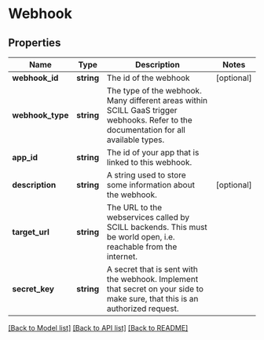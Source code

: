 # Webhook

## Properties
Name | Type | Description | Notes
------------ | ------------- | ------------- | -------------
**webhook_id** | **string** | The id of the webhook | [optional] 
**webhook_type** | **string** | The type of the webhook. Many different areas within SCILL GaaS trigger webhooks. Refer to the documentation for all available types. | 
**app_id** | **string** | The id of your app that is linked to this webhook. | 
**description** | **string** | A string used to store some information about the webhook. | [optional] 
**target_url** | **string** | The URL to the webservices called by SCILL backends. This must be world open, i.e. reachable from the internet. | 
**secret_key** | **string** | A secret that is sent with the webhook. Implement that secret on your side to make sure, that this is an authorized request. | 

[[Back to Model list]](../../README.md#documentation-for-models) [[Back to API list]](../../README.md#documentation-for-api-endpoints) [[Back to README]](../../README.md)

